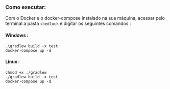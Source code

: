 
### Como executar:

Com o Docker e o docker-compose instalado na sua máquina, acessar pelo terminal a pasta `shedlock` e digitar os seguintes comandos :

#### Windows :

```
.\gradlew build -x test
docker-compose up -d 
```

#### Linux :

```
chmod +x ./gradlew
./gradlew build -x test
docker-compose up -d 
```